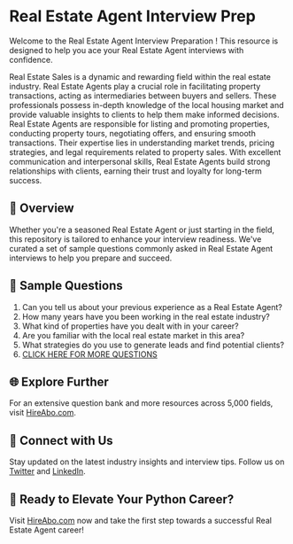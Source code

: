 # Real Estate Agent Interview Prep

Welcome to the Real Estate Agent Interview Preparation ! This resource is designed to help you ace your Real Estate Agent interviews with confidence.

Real Estate Sales is a dynamic and rewarding field within the real estate industry. Real Estate Agents play a crucial role in facilitating property transactions, acting as intermediaries between buyers and sellers. These professionals possess in-depth knowledge of the local housing market and provide valuable insights to clients to help them make informed decisions. Real Estate Agents are responsible for listing and promoting properties, conducting property tours, negotiating offers, and ensuring smooth transactions. Their expertise lies in understanding market trends, pricing strategies, and legal requirements related to property sales. With excellent communication and interpersonal skills, Real Estate Agents build strong relationships with clients, earning their trust and loyalty for long-term success.

## 🚀 Overview

Whether you're a seasoned Real Estate Agent or just starting in the field, this repository is tailored to enhance your interview readiness. We've curated a set of sample questions commonly asked in Real Estate Agent interviews to help you prepare and succeed.

## 📝 Sample Questions

1. Can you tell us about your previous experience as a Real Estate Agent?
2. How many years have you been working in the real estate industry?
3. What kind of properties have you dealt with in your career?
4. Are you familiar with the local real estate market in this area?
5. What strategies do you use to generate leads and find potential clients?
6. [CLICK HERE FOR MORE QUESTIONS](https://hireabo.com/job/21_0_0/Real%20Estate%20Agent)

## 🌐 Explore Further

For an extensive question bank and more resources across 5,000 fields, visit [HireAbo.com](https://www.hireabo.com).

## 📱 Connect with Us

Stay updated on the latest industry insights and interview tips. Follow us on [Twitter](https://twitter.com/hireabo) and [LinkedIn](https://www.linkedin.com/in/hire-abo-3609972a8/).

## 🚀 Ready to Elevate Your Python Career?

Visit [HireAbo.com](https://www.hireabo.com) now and take the first step towards a successful Real Estate Agent career!